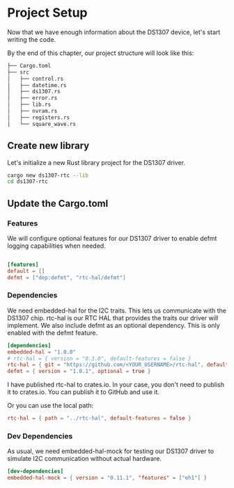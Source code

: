 # Project Setup

Now that we have enough information about the DS1307 device, let's start writing the code.

By the end of this chapter, our project structure will look like this:

```sh
├── Cargo.toml
├── src
│   ├── control.rs
│   ├── datetime.rs
│   ├── ds1307.rs
│   ├── error.rs
│   ├── lib.rs
│   ├── nvram.rs
│   ├── registers.rs
│   └── square_wave.rs
```

## Create new library

Let's initialize a new Rust library project for the DS1307 driver.

```sh
cargo new ds1307-rtc --lib
cd ds1307-rtc
```

## Update the Cargo.toml

### Features

We will configure optional features for our DS1307 driver to enable defmt logging capabilities when needed.

```toml

[features]
default = []
defmt = ["dep:defmt", "rtc-hal/defmt"]
```

### Dependencies

We need embedded-hal for the I2C traits. This lets us communicate with the DS1307 chip. rtc-hal is our RTC HAL that provides the traits our driver will implement. We also include defmt as an optional dependency. This is only enabled with the defmt feature. 

```toml
[dependencies]
embedded-hal = "1.0.0"
# rtc-hal = { version = "0.3.0", default-features = false }
rtc-hal = { git = "https://github.com/<YOUR_USERNAME>/rtc-hal", default-features = false }
defmt = { version = "1.0.1", optional = true }
```

I have published rtc-hal to crates.io. In your case, you don't need to publish it to crates.io. You can publish it to GitHub and use it.

Or you can use the local path:

```toml
rtc-hal = { path = "../rtc-hal", default-features = false }
```

### Dev Dependencies

As usual, we need embedded-hal-mock for testing our DS1307 driver to simulate I2C communication without actual hardware.

```toml
[dev-dependencies]
embedded-hal-mock = { version = "0.11.1", "features" = ["eh1"] }
```
